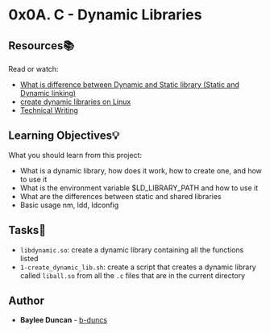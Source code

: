 # 0x0A. C - Dynamic Libraries

## Resources:books:
Read or watch:
* [What is difference between Dynamic and Static library (Static and Dynamic linking)](https://intranet.hbtn.io/rltoken/RJWsxrGUbV7a26CsGk6IhA)
* [create dynamic libraries on Linux](https://intranet.hbtn.io/rltoken/aVqka-6m3odOGroRLADRBA)
* [Technical Writing](https://intranet.hbtn.io/rltoken/Ciw2zH6uzyi39lGVzQVBqQ)
  
## Learning Objectives:bulb:
What you should learn from this project:

* What is a dynamic library, how does it work, how to create one, and how to use it
* What is the environment variable $LD_LIBRARY_PATH and how to use it
* What are the differences between static and shared libraries
* Basic usage nm, ldd, ldconfig

## Tasks:notebook:  
  
* `libdynamic.so`: create a dynamic library containing all the functions listed  
* `1-create_dynamic_lib.sh`: create a script that creates a dynamic library called `liball.so` from all the `.c` files that are in the current directory  
  
## Author
* **Baylee Duncan** - [b-duncs](https://github.com/b-duncs)
